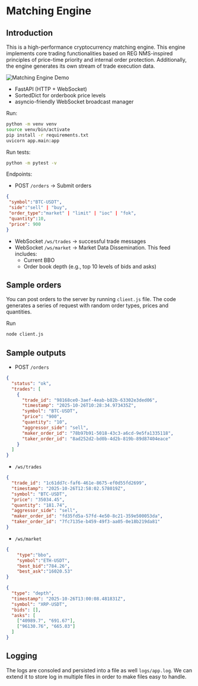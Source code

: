 # Matching Engine

## Introduction

This is a high-performance cryptocurrency matching engine. This engine implements core trading functionalities based on REG NMS-inspired principles of price-time priority and internal order protection. Additionally, the engine generates its own stream of trade execution data.

![Matching Engine Demo](./static/demo.gif)

- FastAPI (HTTP + WebSocket)
- SortedDict for orderbook price levels
- asyncio-friendly WebSocket broadcast manager

Run:

```bash
python -m venv venv
source venv/bin/activate
pip install -r requirements.txt
uvicorn app.main:app
```

Run tests:

```bash
python -m pytest -v
```

Endpoints:

- POST `/orders` -> Submit orders

```json
{
 "symbol":"BTC-USDT",
 "side":"sell" | "buy",
 "order_type":"market" | "limit" | "ioc" | "fok",
 "quantity":10,
 "price": 900
}
```

- WebSocket `/ws/trades` -> successful trade messages
- WebSocket `/ws/market` -> Market Data Dissemination. This feed includes:
  - Current BBO
  - Order book depth (e.g., top 10 levels of bids and asks)

## Sample orders

You can post orders to the server by running `client.js` file. The code generates a series of request with random order types, prices and quantities.

Run

```bash
node client.js
```

## Sample outputs

- POST `/orders`

```json
{
  "status": "ok",
  "trades": [
    {
      "trade_id": "98168ce0-3aef-4eab-b82b-63302e3ded06",
      "timestamp": "2025-10-26T10:28:34.973435Z",
      "symbol": "BTC-USDT",
      "price": "900",
      "quantity": "10",
      "aggressor_side": "sell",
      "maker_order_id": "78b97b91-5018-43c3-a6cd-9e5fa1335118",
      "taker_order_id": "8ad252d2-bd0b-4d2b-819b-89d87404eace"
    }
  ]
}
```

- `/ws/trades`

```json
{
  "trade_id": "1c61dd7c-faf6-461e-8675-ef0d55fd2699",
  "timestamp": "2025-10-26T12:58:02.578019Z",
  "symbol": "BTC-USDT",
  "price": "35034.45",
  "quantity": "181.74",
  "aggressor_side": "sell",
  "maker_order_id": "fd35fd5a-57fd-4e50-8c21-359e500053da",
  "taker_order_id": "7fc7135e-b459-49f3-aa05-0e18b219da81"
}
```

- `/ws/market`

```json
{
    "type":"bbo",
    "symbol":"ETH-USDT",
    "best_bid":"784.26",
    "best_ask":"16020.53"
}

{
  "type": "depth",
  "timestamp": "2025-10-26T13:00:08.481831Z",
  "symbol": "XRP-USDT",
  "bids": [],
  "asks": [
    ["40989.7", "691.67"],
    ["96130.76", "665.03"]
  ]
}
```

## Logging

The logs are consoled and persisted into a file as well `logs/app.log`. We can extend it to store log in multiple files in order to make files easy to handle.
